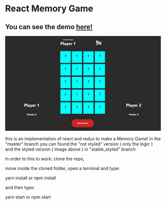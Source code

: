 
# React Memory Game
## You can see the demo [here!](https://memory-game-react-001.netlify.com/)
![](demoImages/reactMemoryGame.PNG)

this is an implementation of react and redux to make a Memory Game!
in the "master" branch you can found the "not styled" version ( only the logic )
and the styled version ( image above ) in "stable_styled" branch 

in order to this to work:
clone the repo,

move inside the cloned folder, open a terminal and type:

yarn install or npm install
 
and then type:

yarn start or npm start



